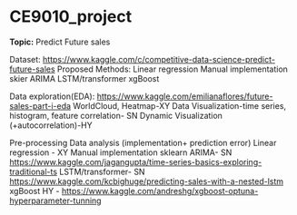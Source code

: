 # CE9010_project
**Topic:** Predict Future sales

Dataset: https://www.kaggle.com/c/competitive-data-science-predict-future-sales
Proposed Methods:
Linear regression
Manual implementation
skier
ARIMA
LSTM/transformer
xgBoost

Data exploration(EDA):
https://www.kaggle.com/emilianaflores/future-sales-part-i-eda 
WorldCloud, Heatmap-XY 
Data Visualization-time series, histogram, feature correlation- SN
Dynamic Visualization (+autocorrelation)-HY


Pre-processing
Data analysis (implementation+ prediction error)
Linear regression - XY
Manual implementation
sklearn
ARIMA- SN https://www.kaggle.com/jagangupta/time-series-basics-exploring-traditional-ts
LSTM/transformer- SN 
https://www.kaggle.com/kcbighuge/predicting-sales-with-a-nested-lstm
xgBoost HY -
https://www.kaggle.com/andreshg/xgboost-optuna-hyperparameter-tunning

